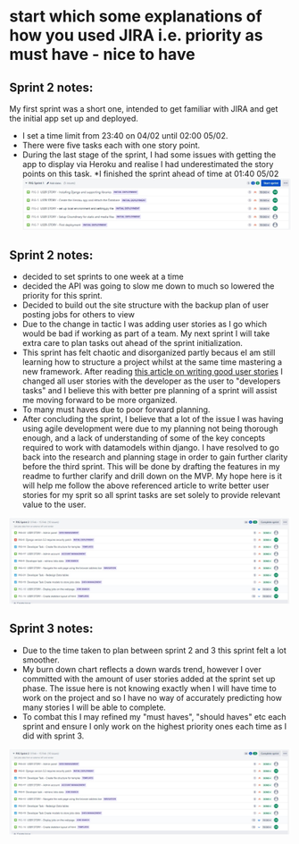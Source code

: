 # start which some explanations of how you used JIRA i.e. priority as must have - nice to have

## Sprint 2 notes:
My first sprint was a short one, intended to get familiar with JIRA and get the initial app set up and deployed. 
* I set a time limit from 23:40 on 04/02 until 02:00 05/02.
* There were five tasks each with one story point. 
* During the last stage of the sprint, I  had some issues with getting the app to display via Heroku and realise I had underestimated the story points on this task.
*I finished the sprint ahead of time at 01:40 05/02
![First sprint screenshot](docs/agile/sprint-screenshots/sprint1-initial-deployment.JPG)

## Sprint 2 notes:
* decided to set sprints to one week at a time
* decided the API was going to slow me down to much so lowered the priority for this sprint.
* Decided to build out the site structure with the backup plan of user posting jobs for others to view
* Due to the change in tactic I was adding user stories as I go which would be bad if working as part of a team. My next sprint I will take extra care to plan tasks out ahead of the sprint initialization.
* This sprint has felt chaotic and disorganized partly becaus eI am still learning how to structure a project whilst at the same time mastering a new framework. After reading [this article on writing good user stories](https://www.industriallogic.com/blog/as-a-developer-is-not-a-user-story/) I changed all user stories with the developer as the user to "developers tasks" and I believe this with better pre planning of a sprint will assist me moving forward to be more organized.
* To many must haves due to poor forward planning.
* After concluding the sprint, I believe that a lot of the issue I was having using agile development were due to my planning not being thorough enough, and a lack of understanding of some of the key concepts required to work with datamodels within django. I have resolved to go back into the research and planning stage in order to gain further clarity before the third sprint. This will be done by drafting the features in my readme to further clarify and drill down on the MVP. My hope here is it will help me follow the above referenced article to write better user stories for my sprit so all sprint tasks are set solely to provide relevant value to the user. 

![Second Sprint Screenshot](docs/agile/sprint-screenshots/sprint2.JPG)

## Sprint 3 notes:
* Due to the time taken to plan between sprint 2 and 3 this sprint felt a lot smoother. 
* My burn down chart reflects a down wards trend, however I over committed with the amount of user stories added at the sprint set up phase. The issue here is not knowing exactly when I will have time to work on the project and so I have no way of accurately predicting how many stories I will be able to complete.
* To combat this I may refined my "must haves", "should haves" etc each sprint and ensure I only work on the highest priority ones each time as I did with sprint 3. 

![Second Sprint Screenshot](docs/agile/sprint-screenshots/sprint2.JPG)